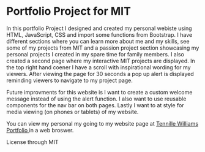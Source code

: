 # Portfolio Project for MIT

In this portfolio Project I designed and created my personal webiste using HTML, JavaScript, CSS and import some functions from Bootstrap.  I have different sections where you can learn more about me and my skills, see some of my projects from MIT and a passion project section showcasing my personal projects I created in my spare time for family members.  I also created a second page where my interactive MIT projects are displayed.  In the top right hand coener I have a scroll with inspirational wording for my viewers.  After viewing the page for 30 seconds a pop up alert is displayed reminding viewers to navigate to my project page.   

Future improvments for this website is I want to create a custom welcome message instead of using the alert function.  I also want to use reusable components for the nav bar on both pages.  Lastly I want to at style for media viewing (on phones or tablets) of my website.

You can view my personal my going to my website page at <a href="https://tennwilliams.github.io/TennilleWilliams"> Tennille Williams Portfolio </a> in a web broswer.

License through MIT
